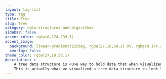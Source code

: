 ```yaml
---
layout: tag-list
type: tag
title: Tree
slug: tree
category: data-structures-and-algorithms
sidebar: false
accent_color: rgba(0,174,239,1)
accent_image:
  background: linear-gradient(225deg, rgba(27,10,58,1) 0%, rgba(0,174,239,1) 80%)
  overlay: false
theme_color: rgba(27,10,58,1)
description: >
    A tree data structure is <u>a way to hold data that when visualized looks like a tree.
    This is actually what we visualized a tree data structure to look like all data points in the tree are called nodes.
---
```


